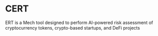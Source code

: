 # CERT
ERT is a Mech tool designed to perform AI-powered risk assessment of cryptocurrency tokens, crypto-based startups, and DeFi projects
